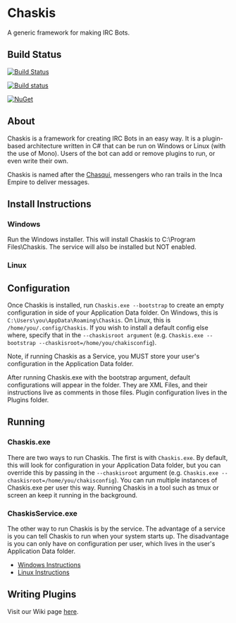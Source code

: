Chaskis 
==========
A generic framework for making IRC Bots.

Build Status
--------------
[![Build Status](https://travis-ci.org/xforever1313/Chaskis.svg?branch=master)](https://travis-ci.org/xforever1313/Chaskis)

[![Build status](https://ci.appveyor.com/api/projects/status/n8sbo1ay6wr2xxyc/branch/master?svg=true)](https://ci.appveyor.com/project/xforever1313/chaskis/branch/master)

[![NuGet](https://img.shields.io/nuget/v/Nuget.Core.svg)](https://www.nuget.org/packages/ChaskisCore/)

About
--------
Chaskis is a framework for creating IRC Bots in an easy way.  It is a plugin-based architecture written in C# that can be run on Windows or Linux (with the use of Mono).  Users of the bot can add or remove plugins to run, or even write their own.

Chaskis is named after the [Chasqui](https://en.wikipedia.org/wiki/Chasqui), messengers who ran trails in the Inca Empire to deliver messages.

Install Instructions
----------------------

### Windows ###
Run the Windows installer.  This will install Chaskis to C:\Program Files\Chaskis.  The service will also be installed but NOT enabled.

### Linux ###

Configuration
---------------
Once Chaskis is installed, run ```Chaskis.exe --bootstrap``` to create an empty configuration in side of your Application Data folder.  On Windows, this is ```C:\Users\you\AppData\Roaming\Chaskis```.  On Linux, this is ```/home/you/.config/Chaskis```.  If you wish to install a default config else where, specify that in the ```--chaskisroot argument``` (e.g. ```Chaskis.exe --bootstrap --chaskisroot=/home/you/chakisconfig```).

Note, if running Chaskis as a Service, you MUST store your user's configuration in the Application Data folder.

After running Chaskis.exe with the bootstrap argument, default configurations will appear in the folder.  They are XML Files, and their instructions live as comments in those files.  Plugin configuration lives in the Plugins folder.

Running
---------------
### Chaskis.exe ###

There are two ways to run Chaskis.  The first is with ```Chaskis.exe```. By default, this will look for configuration in your Application Data folder, but you can override this by passing in the ```--chaskisroot``` argument (e.g. ```Chaskis.exe --chaskisroot=/home/you/chakisconfig```).  You can run multiple instances of Chaskis.exe per user this way.  Running Chaskis in a tool such as tmux or screen an keep it running in the background.

### ChaskisService.exe ###

The other way to run Chaskis is by the service.  The advantage of a service is you can tell Chaskis to run when your system starts up.  The disadvantage is you can only have on configuration per user, which lives in the user's Application Data folder.

* [Windows Instructions](https://github.com/xforever1313/Chaskis/wiki/Running-as-a-Windows-Service)
* [Linux Instructions](https://github.com/xforever1313/Chaskis/wiki/Running-as-a-Linux-Service)

Writing Plugins
----------------

Visit our Wiki page [here](https://github.com/xforever1313/Chaskis/wiki/Writing-Plugins).